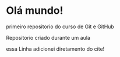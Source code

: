 # Olá mundo!
 primeiro repositorio do curso de Git e GitHub

 Repositorio criado durante um aula

  essa Linha adicionei diretamento do cite!
